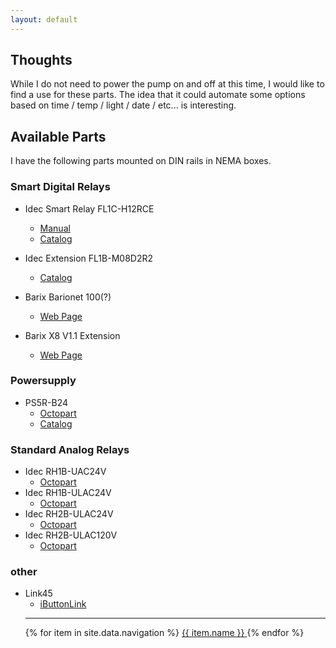 ```yaml
---
layout: default
---
```

## Thoughts
While I do not need to power the pump on and off at this time, I would like to find a use for these parts. The idea that it could automate some options based on time / temp / light / date / etc... is interesting.

## Available Parts
I have the following parts mounted on DIN rails in NEMA boxes.

### Smart Digital Relays
- Idec Smart Relay FL1C-H12RCE
  - [Manual](https://www.idec.com/language/english/manual/FL1CManual.pdf)
  - [Catalog](https://www.idec.com/language/english/catalog/U908/H_SmartRelay_ScreenView.pdf)
- Idec Extension FL1B-M08D2R2
  - [Catalog](https://datasheet.octopart.com/FL1B-M08D2R2-Idec-datasheet-9711105.pdf)

- Barix Barionet 100(?)
  - [Web Page](https://www.barix.com/devices/barionet/barionet-100/)
- Barix X8 V1.1 Extension
  - [Web Page](https://www.barix.com/devices/barionet/x8/)

### Powersupply
- PS5R-B24
  - [Octopart](https://octopart.com/ps5r-b24-idec-2401?r=sp)
  - [Catalog](https://www.idec.com/language/english/catalog/PowerSupplies/PS5R_StandardSeries.pdf)

### Standard Analog Relays
- Idec RH1B-UAC24V
  - [Octopart](https://octopart.com/rh1b-uac24v-idec-1744?r=sp )
- Idec RH1B-ULAC24V
  - [Octopart](https://octopart.com/rh1b-ulac24v-idec-41256?r=sp)
- Idec RH2B-ULAC24V
  - [Octopart](https://octopart.com/rh2b-ulac24v-idec-3870?r=sp)
- Idec RH2B-ULAC120V
  - [Octopart](https://octopart.com/rh2b-ulac120v-idec-6692642?r=sp)

### other
- Link45
  - [iButtonLink](https://www.ibuttonlink.com/products/link45)
  <hr>
  <nav>
    {% for item in site.data.navigation %}
      <a href="{{ item.link }}" {% if page.url == item.link %}style="color: red;"{% endif %}>
        {{ item.name }}
      </a>
    {% endfor %}
  </nav>
